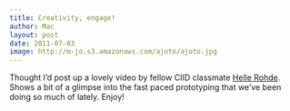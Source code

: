 ```yaml
---
title: Creativity, engage!
author: Mac
layout: post
date: 2011-07-03
image: http://m-jo.s3.amazonaws.com/ajoto/ajoto.jpg
---
```


Thought I&#8217;d post up a lovely video by fellow CIID classmate [Helle Rohde][1]. Shows a bit of a glimpse into the fast paced prototyping that we&#8217;ve been doing so much of lately. Enjoy!

 [1]: http://vimeo.com/user5973324